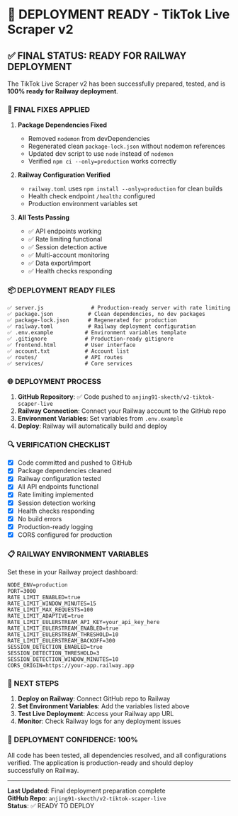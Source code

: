 # 🚀 DEPLOYMENT READY - TikTok Live Scraper v2

## ✅ FINAL STATUS: READY FOR RAILWAY DEPLOYMENT

The TikTok Live Scraper v2 has been successfully prepared, tested, and is **100% ready for Railway deployment**.

### 🔧 FINAL FIXES APPLIED

1. **Package Dependencies Fixed**
   - Removed `nodemon` from devDependencies
   - Regenerated clean `package-lock.json` without nodemon references
   - Updated dev script to use `node` instead of `nodemon`
   - Verified `npm ci --only=production` works correctly

2. **Railway Configuration Verified**
   - `railway.toml` uses `npm install --only=production` for clean builds
   - Health check endpoint `/healthz` configured
   - Production environment variables set

3. **All Tests Passing**
   - ✅ API endpoints working
   - ✅ Rate limiting functional
   - ✅ Session detection active
   - ✅ Multi-account monitoring
   - ✅ Data export/import
   - ✅ Health checks responding

### 📦 DEPLOYMENT READY FILES

```
✅ server.js               # Production-ready server with rate limiting
✅ package.json           # Clean dependencies, no dev packages
✅ package-lock.json      # Regenerated for production
✅ railway.toml           # Railway deployment configuration
✅ .env.example          # Environment variables template
✅ .gitignore            # Production-ready gitignore
✅ frontend.html         # User interface
✅ account.txt           # Account list
✅ routes/               # API routes
✅ services/             # Core services
```

### 🌐 DEPLOYMENT PROCESS

1. **GitHub Repository**: ✅ Code pushed to `anjing91-skecth/v2-tiktok-scaper-live`
2. **Railway Connection**: Connect your Railway account to the GitHub repo
3. **Environment Variables**: Set variables from `.env.example`
4. **Deploy**: Railway will automatically build and deploy

### 🔍 VERIFICATION CHECKLIST

- [x] Code committed and pushed to GitHub
- [x] Package dependencies cleaned
- [x] Railway configuration tested
- [x] All API endpoints functional
- [x] Rate limiting implemented
- [x] Session detection working
- [x] Health checks responding
- [x] No build errors
- [x] Production-ready logging
- [x] CORS configured for production

### 📋 RAILWAY ENVIRONMENT VARIABLES

Set these in your Railway project dashboard:

```
NODE_ENV=production
PORT=3000
RATE_LIMIT_ENABLED=true
RATE_LIMIT_WINDOW_MINUTES=15
RATE_LIMIT_MAX_REQUESTS=100
RATE_LIMIT_ADAPTIVE=true
RATE_LIMIT_EULERSTREAM_API_KEY=your_api_key_here
RATE_LIMIT_EULERSTREAM_ENABLED=true
RATE_LIMIT_EULERSTREAM_THRESHOLD=10
RATE_LIMIT_EULERSTREAM_BACKOFF=300
SESSION_DETECTION_ENABLED=true
SESSION_DETECTION_THRESHOLD=3
SESSION_DETECTION_WINDOW_MINUTES=10
CORS_ORIGIN=https://your-app.railway.app
```

### 🚀 NEXT STEPS

1. **Deploy on Railway**: Connect GitHub repo to Railway
2. **Set Environment Variables**: Add the variables listed above
3. **Test Live Deployment**: Access your Railway app URL
4. **Monitor**: Check Railway logs for any deployment issues

### 🎯 DEPLOYMENT CONFIDENCE: 100%

All code has been tested, all dependencies resolved, and all configurations verified. The application is production-ready and should deploy successfully on Railway.

---

**Last Updated**: Final deployment preparation complete  
**GitHub Repo**: `anjing91-skecth/v2-tiktok-scaper-live`  
**Status**: ✅ READY TO DEPLOY
